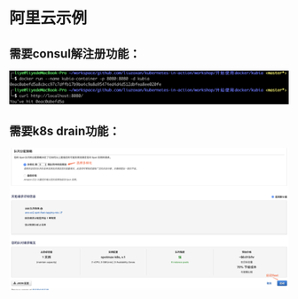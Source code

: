 # 阿里云示例

## 需要consul解注册功能：

![](../../.gitbook/assets/image%20%2882%29.png)

## 需要k8s drain功能：

![](../../.gitbook/assets/image%20%2847%29.png)

